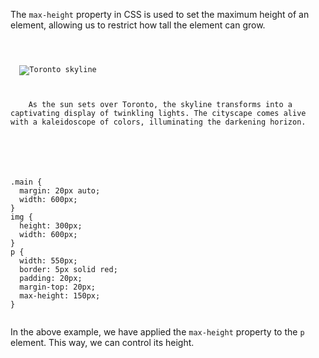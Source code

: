 The `max-height` property in CSS is used to set
the maximum height of an element, allowing us to
restrict how tall the element can grow.

<codeblock language="css" type="lesson">
<code>
<panel language="html">
<div class=main>
  <img src="https://upload.wikimedia.org/wikipedia/commons/6/66/Toronto_skyline_%282800881676%29.jpg" alt="Toronto skyline">
  <p>
    As the sun sets over Toronto, the skyline transforms into a captivating display of twinkling lights. The cityscape comes alive with a kaleidoscope of colors, illuminating the darkening horizon.
  </p>
</div>
</panel>
<panel language="css">
.main {
  margin: 20px auto;
  width: 600px;
}
img {
  height: 300px;
  width: 600px;
}
p {
  width: 550px;
  border: 5px solid red;
  padding: 20px;
  margin-top: 20px;
  max-height: 150px;
}
</panel>
</code>
</codeblock>

In the above example, we have applied the `max-height`
property to the `p` element. This way, we can control its height.
